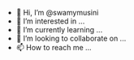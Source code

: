 - 👋 Hi, I’m @swamymusini
- 👀 I’m interested in ...
- 🌱 I’m currently learning ...
- 💞️ I’m looking to collaborate on ...
- 📫 How to reach me ...

<!---
swamymusini/swamymusini is a ✨ special ✨ repository because its `README.md` (this file) appears on your GitHub profile.
You can click the Preview link to take a look at your changes.
--->
